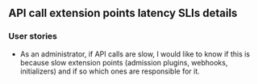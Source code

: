## API call extension points latency SLIs details

### User stories
- As an administrator, if API calls are slow, I would like to know if this is
because slow extension points (admission plugins, webhooks, initializers) and
if so which ones are responsible for it.
